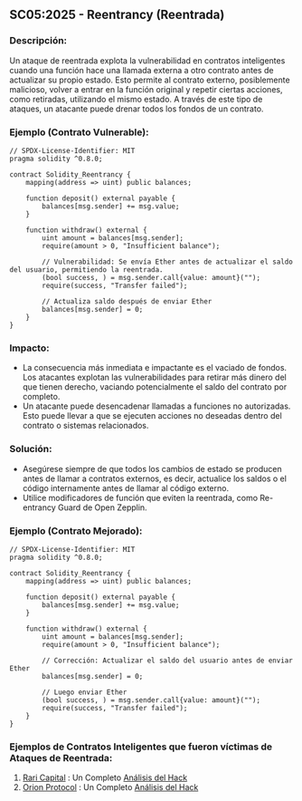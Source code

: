 ## SC05:2025 - Reentrancy (Reentrada)

### Descripción:
Un ataque de reentrada explota la vulnerabilidad en contratos inteligentes cuando una función hace una llamada externa a otro contrato antes de actualizar su propio estado. Esto permite al contrato externo, posiblemente malicioso, volver a entrar en la función original y repetir ciertas acciones, como retiradas, utilizando el mismo estado. A través de este tipo de ataques, un atacante puede drenar todos los fondos de un contrato.

### Ejemplo (Contrato Vulnerable): 
```solidity
// SPDX-License-Identifier: MIT
pragma solidity ^0.8.0;

contract Solidity_Reentrancy {
    mapping(address => uint) public balances;

    function deposit() external payable {
        balances[msg.sender] += msg.value;
    }

    function withdraw() external {
        uint amount = balances[msg.sender];
        require(amount > 0, "Insufficient balance");

        // Vulnerabilidad: Se envía Ether antes de actualizar el saldo del usuario, permitiendo la reentrada.
        (bool success, ) = msg.sender.call{value: amount}("");
        require(success, "Transfer failed");

        // Actualiza saldo después de enviar Ether
        balances[msg.sender] = 0;
    }
}
```
### Impacto:
- La consecuencia más inmediata e impactante es el vaciado de fondos. Los atacantes explotan las vulnerabilidades para retirar más dinero del que tienen derecho, vaciando potencialmente el saldo del contrato por completo.
- Un atacante puede desencadenar llamadas a funciones no autorizadas. Esto puede llevar a que se ejecuten acciones no deseadas dentro del contrato o sistemas relacionados.

### Solución:
- Asegúrese siempre de que todos los cambios de estado se producen antes de llamar a contratos externos, es decir, actualice los saldos o el código internamente antes de llamar al código externo.
- Utilice modificadores de función que eviten la reentrada, como Re-entrancy Guard de Open Zepplin.

### Ejemplo (Contrato Mejorado):

```solidity
// SPDX-License-Identifier: MIT
pragma solidity ^0.8.0;

contract Solidity_Reentrancy {
    mapping(address => uint) public balances;

    function deposit() external payable {
        balances[msg.sender] += msg.value;
    }

    function withdraw() external {
        uint amount = balances[msg.sender];
        require(amount > 0, "Insufficient balance");

        // Corrección: Actualizar el saldo del usuario antes de enviar Ether
        balances[msg.sender] = 0;

        // Luego enviar Ether
        (bool success, ) = msg.sender.call{value: amount}("");
        require(success, "Transfer failed");
    }
}
```

### Ejemplos de Contratos Inteligentes que fueron víctimas de Ataques de Reentrada:
1. [Rari Capital](https://etherscan.io/address/0xe16db319d9da7ce40b666dd2e365a4b8b3c18217#code) : Un Completo [Análisis del Hack](https://blog.solidityscan.com/rari-capital-re-entrancy-vulnerability-analysis-25df2bbfc803)
2. [Orion Protocol](https://etherscan.io/address/0x98a877bb507f19eb43130b688f522a13885cf604#code) : Un Completo [Análisis del Hack](https://blog.solidityscan.com/orion-protocol-hack-analysis-missing-reentrancy-protection-f9af6995acb3)
